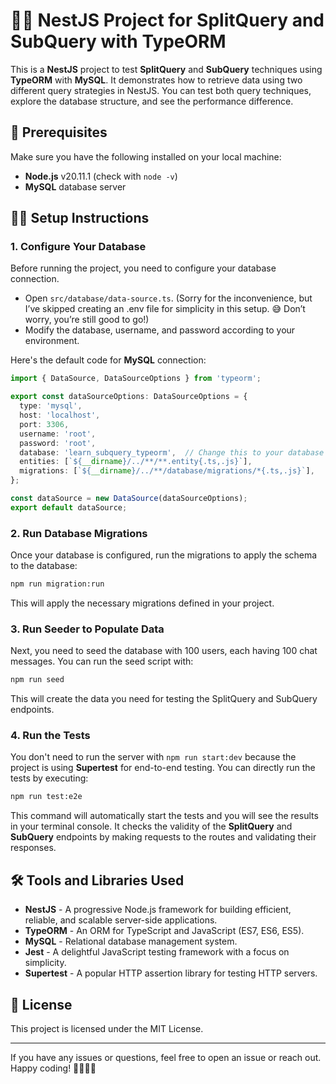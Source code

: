# 🐱‍💻 NestJS Project for SplitQuery and SubQuery with TypeORM

This is a **NestJS** project to test **SplitQuery** and **SubQuery** techniques using **TypeORM** with **MySQL**. It demonstrates how to retrieve data using two different query strategies in NestJS. You can test both query techniques, explore the database structure, and see the performance difference.

## 🚀 Prerequisites

Make sure you have the following installed on your local machine:

- **Node.js** v20.11.1 (check with `node -v`)
- **MySQL** database server

## 🧑‍💻 Setup Instructions

### 1. Configure Your Database

Before running the project, you need to configure your database connection.

- Open `src/database/data-source.ts`. (Sorry for the inconvenience, but I’ve skipped creating an .env file for simplicity in this setup. 😅 Don’t worry, you’re still good to go!)
- Modify the database, username, and password according to your environment.

Here's the default code for **MySQL** connection:

```ts
import { DataSource, DataSourceOptions } from 'typeorm';

export const dataSourceOptions: DataSourceOptions = {
  type: 'mysql',
  host: 'localhost',
  port: 3306,
  username: 'root',
  password: 'root',
  database: 'learn_subquery_typeorm',  // Change this to your database name
  entities: [`${__dirname}/../**/**.entity{.ts,.js}`],
  migrations: [`${__dirname}/../**/database/migrations/*{.ts,.js}`],
};

const dataSource = new DataSource(dataSourceOptions);
export default dataSource;
```

### 2. Run Database Migrations

Once your database is configured, run the migrations to apply the schema to the database:

```bash
npm run migration:run
```

This will apply the necessary migrations defined in your project.

### 3. Run Seeder to Populate Data

Next, you need to seed the database with 100 users, each having 100 chat messages. You can run the seed script with:

```bash
npm run seed
```

This will create the data you need for testing the SplitQuery and SubQuery endpoints.

### 4. Run the Tests

You don't need to run the server with `npm run start:dev` because the project is using **Supertest** for end-to-end testing. You can directly run the tests by executing:

```bash
npm run test:e2e
```

This command will automatically start the tests and you will see the results in your terminal console. It checks the validity of the **SplitQuery** and **SubQuery** endpoints by making requests to the routes and validating their responses.

## 🛠️ Tools and Libraries Used

- **NestJS** - A progressive Node.js framework for building efficient, reliable, and scalable server-side applications.
- **TypeORM** - An ORM for TypeScript and JavaScript (ES7, ES6, ES5).
- **MySQL** - Relational database management system.
- **Jest** - A delightful JavaScript testing framework with a focus on simplicity.
- **Supertest** - A popular HTTP assertion library for testing HTTP servers.

## 📄 License

This project is licensed under the MIT License.

---

If you have any issues or questions, feel free to open an issue or reach out. Happy coding! 👨‍💻👩‍💻

